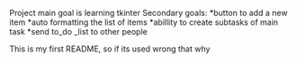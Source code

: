 Project main goal is learning tkinter
Secondary goals:
  *button to add a new item
  *auto formatting the list of items
  *abillity to create subtasks of main task
  *send to_do _list to other people

This is my first README, so if its used wrong that why
